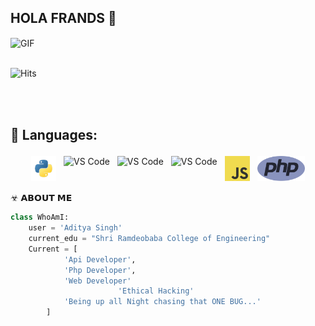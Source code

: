 ## HOLA FRANDS 👋

<div align="left">
<img hight="240" width="240" alt="GIF" align="center" src="https://c.tenor.com/OMDSFr1PLZcAAAAS/dogix-cheems.gif">
</div>

</br>

![Hits](https://gpvc.arturio.dev/skylar69-wtf)

</br>
</br>

## 🧰 Languages:
<p align="center">
<img src="https://raw.githubusercontent.com/github/explore/80688e429a7d4ef2fca1e82350fe8e3517d3494d/topics/python/python.png" alt="Python" height="40" style="vertical-align:top; margin:4px">
<img src="https://github.com/gilbarbara/logos/blob/master/logos/flask.svg" alt="VS Code" height="40" style="vertical-align:top; margin:4px">
<img src="https://github.com/gilbarbara/logos/blob/master/logos/html-5.svg" alt="VS Code" height="40" style="vertical-align:top; margin:4px">
<img src="https://github.com/gilbarbara/logos/blob/master/logos/css-3.svg" alt="VS Code" height="40" style="vertical-align:top; margin:4px">
<img src="https://raw.githubusercontent.com/github/explore/80688e429a7d4ef2fca1e82350fe8e3517d3494d/topics/javascript/javascript.png" alt="Javascript" height="40" style="vertical-align:top; margin:4px">
<img src="https://github.com/gilbarbara/logos/blob/master/logos/php.svg" alt="VS Code" height="40" style="vertical-align:top; margin:4px">
</p>

☣ 𝗔𝗕𝗢𝗨𝗧 𝗠𝗘
```python
class WhoAmI:
	user = 'Aditya Singh'
   	current_edu = "Shri Ramdeobaba College of Engineering"
   	Current = [
   			'Api Developer',
   			'Php Developer',
   			'Web Developer'
                        'Ethical Hacking'
   			'Being up all Night chasing that ONE BUG...'
   		]
   ```
  
